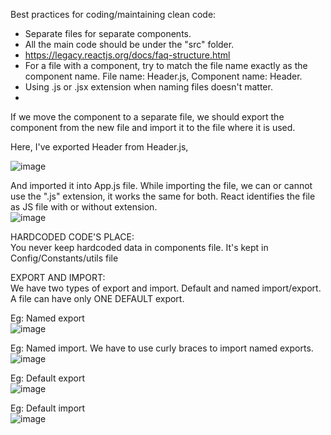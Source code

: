 Best practices for coding/maintaining clean code:
  - Separate files for separate components.  
  - All the main code should be under the "src" folder.
  - https://legacy.reactjs.org/docs/faq-structure.html  
  - For a file with a component, try to match the file name exactly as the component name. File name: Header.js, Component name: Header.
  - Using .js or .jsx extension when naming files doesn't matter.
  - 

If we move the component to a separate file, we should export the component from the new file and import it to the file where it is used.  

Here, I've exported Header from Header.js, 

![image](https://github.com/Gayathri229/NamasteReact/assets/60467364/eed50713-de91-439e-a7d3-03f103cd10d0)

And imported it into App.js file. While importing the file, we can or cannot use the ".js" extension, it works the same for both. React identifies the file as JS file with or without extension.  
![image](https://github.com/Gayathri229/NamasteReact/assets/60467364/9e327476-0026-4487-bb9c-7004f451a596)
  
  
HARDCODED CODE'S PLACE:    
You never keep hardcoded data in components file. It's kept in Config/Constants/utils file


EXPORT AND IMPORT:  
We have two types of export and import. Default and named import/export. A file can have only ONE DEFAULT export. 

Eg: Named export  
![image](https://github.com/Gayathri229/NamasteReact/assets/60467364/d35705d3-85bd-4595-a2fe-84b4163ba374)

Eg: Named import. We have to use curly braces to import named exports.  
![image](https://github.com/Gayathri229/NamasteReact/assets/60467364/ff816b75-cc42-43ab-a745-601f6cf2319b)


Eg: Default export  
![image](https://github.com/Gayathri229/NamasteReact/assets/60467364/50cdbbab-f90c-46a6-b028-0a57679bd3e6)

Eg: Default import  
![image](https://github.com/Gayathri229/NamasteReact/assets/60467364/0308e30c-7de7-49e5-bd77-c4f962ea4a53)

